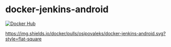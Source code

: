 # docker-jenkins-android

[![Docker Hub](https://img.shields.io/badge/Docker%20Hub-info-blue.svg)](https://hub.docker.com/r/osipovaleks/docker-jenkins-android/)

https://img.shields.io/docker/pulls/osipovaleks/docker-jenkins-android.svg?style=flat-square
